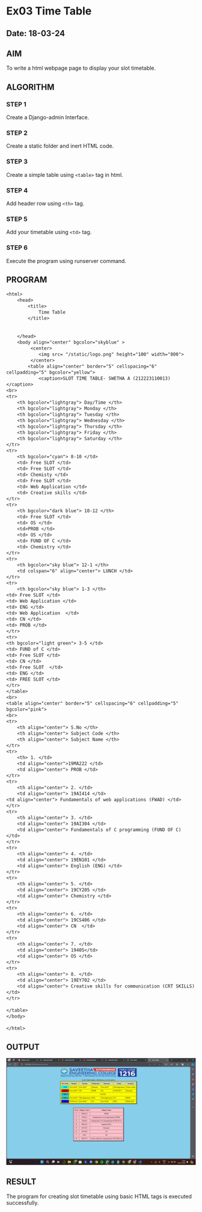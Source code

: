 # Ex03 Time Table
## Date: 18-03-24

## AIM
To write a html webpage page to display your slot timetable.

## ALGORITHM
### STEP 1
Create a Django-admin Interface.

### STEP 2
Create a static folder and inert HTML code.

### STEP 3
Create a simple table using ```<table>``` tag in html.

### STEP 4
Add header row using ```<th>``` tag.

### STEP 5
Add your timetable using ```<td>``` tag.

### STEP 6
Execute the program using runserver command.

## PROGRAM
```
<html>
	<head>
		<title>
			Time Table
		</title>


	</head>
	<body align="center" bgcolor="skyblue" >
		 <center>
            <img src= "/static/logo.png" height="100" width="800">
         </center>
		<table align="center" border="5" cellspacing="6" cellpadding="5" bgcolor="yellow">
			<caption>SLOT TIME TABLE- SWETHA A (212223110013) </caption>
<br>
<tr>
    <th bgcolor="lightgray"> Day/Time </th>
    <th bgcolor="lightgray"> Monday </th>
    <th bgcolor="lightgray"> Tuesday </th>
    <th bgcolor="lightgray"> Wednesday </th>
    <th bgcolor="lightgray"> Thursday </th>
    <th bgcolor="lightgray"> Friday </th>
    <th bgcolor="lightgray"> Saturday </th>
</tr>
<tr>
    <th bgcolor="cyan"> 8-10 </td>
    <td> Free SLOT </td>
    <td> Free SLOT </td>
    <td> Chemisty </td>
    <td> Free SLOT </td>
    <td> Web Application </td>
    <td> Creative skills </td>
</tr>
<tr>
    <th bgcolor="dark blue"> 10-12 </th>
    <td> Free SLOT </td>
    <td> OS </td>
    <td>PROB </td>
    <td> OS </td>
    <td> FUND OF C </td>
    <td> Chemistry </td>
</tr>
<tr>
    <th bgcolor="sky blue"> 12-1 </th>
    <td colspan="6" align="center"> LUNCH </td>
</tr>
<tr>
    <th bgcolor="sky blue"> 1-3 </th>
<td> Free SLOT </td>
<td> Web Application </td>
<td> ENG </td>
<td> Web Application  </td>
<td> CN </td>
<td> PROB </td>
</tr>
<tr>
<th bgcolor="light green"> 3-5 </td>
<td> FUND of C </td>
<td> Free SLOT </td>
<td> CN </td>
<td> Free SLOT  </td>
<td> ENG </td>
<td> FREE SLOT </td>
</tr>
</table>
<br>
<table align="center" border="5" cellspacing="6" cellpadding="5" bgcolor="pink">
<br>
<tr>
    <th align="center"> S.No </th>
    <th align="center"> Subject Code </th>
    <th align="center"> Subject Name </th>
</tr>
<tr>
    <th> 1. </td>
    <td align="center">19MA222 </td>
    <td align="center"> PROB </td>
</tr>
<tr>
    <th align="center"> 2. </td>
    <td align="center"> 19AI414 </td>
<td align="center"> Fundamentals of web applications (FWAD) </td>
</tr>
<tr>
    <th align="center"> 3. </td>
    <td align="center"> 19AI304 </td>
    <td align="center"> Fundamentals of C programming (FUND OF C) </td>
</tr>
<tr>
    <th align="center"> 4. </td>
    <td align="center"> 19EN101 </td>
    <td align="center"> English (ENG) </td>
</tr>
<tr>
    <th align="center"> 5. </td>
    <td align="center"> 19CY205 </td>
    <td align="center"> Chemistry </td>
</tr>
<tr>
    <th align="center"> 6. </td>
    <td align="center"> 19CS406 </td>
    <td align="center"> CN  </td>
</tr>
<tr>
    <th align="center"> 7. </td>
    <td align="center"> 19405</td>
    <td align="center"> OS </td>
</tr>
<tr>
    <th align="center"> 8. </td>
    <td align="center"> 19EY702 </td>
    <td align="center"> Creative skills for communication (CRT SKILLS) </td>
</tr>

</table>
</body>

</html>

```
## OUTPUT
![alt text](<Screenshot 2024-03-18 195501.png>) 

## RESULT
The program for creating slot timetable using basic HTML tags is executed successfully.
